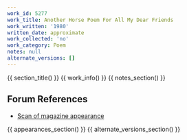 ```yaml
---
work_id: 5277
work_title: Another Horse Poem For All My Dear Friends
work_written: '1980'
written_date: approximate
work_collected: 'no'
work_category: Poem
notes: null
alternate_versions: []
---
```


{{ section_title() }}
{{ work_info() }}
{{ notes_section() }}
## Forum References
- [Scan of magazine appearance](https://bukowskiforum.com/threads/the-spirit-that-moves-us-another-horse-poem-for-all-my-many-dear-friends.11493/)

{{ appearances_section() }}
{{ alternate_versions_section() }}